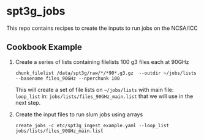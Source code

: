 spt3g_jobs
==============================================

This repo contains recipes to create the inputs to run jobs on the NCSA/ICC

Cookbook Example
--------

1. Create a series of lists containing filelists 100 g3 files each at 90GHz

   ```chunk_filelist /data/spt3g/raw/*/*90*.g3.gz  --outdir ~/jobs/lists  --basename files_90GHz --nperchunk 100```
   
   This will create a set of file lists on `~/jobs/lists` with main file: `loop_list` in: `jobs/lists/files_90GHz_main.list` that we will use in the next step. 

2. Create the input files to run slum jobs using arrays

   ```create_jobs -c etc/spt3g_ingest_example.yaml --loop_list jobs/lists/files_90GHz_main.list```
